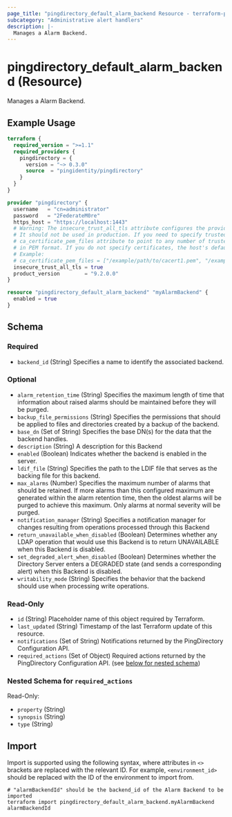 ```yaml
---
page_title: "pingdirectory_default_alarm_backend Resource - terraform-provider-pingdirectory"
subcategory: "Administrative alert handlers"
description: |-
  Manages a Alarm Backend.
---
```


# pingdirectory_default_alarm_backend (Resource)

Manages a Alarm Backend.

## Example Usage

```terraform
terraform {
  required_version = ">=1.1"
  required_providers {
    pingdirectory = {
      version = "~> 0.3.0"
      source  = "pingidentity/pingdirectory"
    }
  }
}

provider "pingdirectory" {
  username   = "cn=administrator"
  password   = "2FederateM0re"
  https_host = "https://localhost:1443"
  # Warning: The insecure_trust_all_tls attribute configures the provider to trust any certificate presented by the PingDirectory server.
  # It should not be used in production. If you need to specify trusted CA certificates, use the
  # ca_certificate_pem_files attribute to point to any number of trusted CA certificate files
  # in PEM format. If you do not specify certificates, the host's default root CA set will be used.
  # Example:
  # ca_certificate_pem_files = ["/example/path/to/cacert1.pem", "/example/path/to/cacert2.pem"]
  insecure_trust_all_tls = true
  product_version        = "9.2.0.0"
}

resource "pingdirectory_default_alarm_backend" "myAlarmBackend" {
  enabled = true
}
```

<!-- schema generated by tfplugindocs -->
## Schema

### Required

- `backend_id` (String) Specifies a name to identify the associated backend.

### Optional

- `alarm_retention_time` (String) Specifies the maximum length of time that information about raised alarms should be maintained before they will be purged.
- `backup_file_permissions` (String) Specifies the permissions that should be applied to files and directories created by a backup of the backend.
- `base_dn` (Set of String) Specifies the base DN(s) for the data that the backend handles.
- `description` (String) A description for this Backend
- `enabled` (Boolean) Indicates whether the backend is enabled in the server.
- `ldif_file` (String) Specifies the path to the LDIF file that serves as the backing file for this backend.
- `max_alarms` (Number) Specifies the maximum number of alarms that should be retained. If more alarms than this configured maximum are generated within the alarm retention time, then the oldest alarms will be purged to achieve this maximum. Only alarms at normal severity will be purged.
- `notification_manager` (String) Specifies a notification manager for changes resulting from operations processed through this Backend
- `return_unavailable_when_disabled` (Boolean) Determines whether any LDAP operation that would use this Backend is to return UNAVAILABLE when this Backend is disabled.
- `set_degraded_alert_when_disabled` (Boolean) Determines whether the Directory Server enters a DEGRADED state (and sends a corresponding alert) when this Backend is disabled.
- `writability_mode` (String) Specifies the behavior that the backend should use when processing write operations.

### Read-Only

- `id` (String) Placeholder name of this object required by Terraform.
- `last_updated` (String) Timestamp of the last Terraform update of this resource.
- `notifications` (Set of String) Notifications returned by the PingDirectory Configuration API.
- `required_actions` (Set of Object) Required actions returned by the PingDirectory Configuration API. (see [below for nested schema](#nestedatt--required_actions))

<a id="nestedatt--required_actions"></a>
### Nested Schema for `required_actions`

Read-Only:

- `property` (String)
- `synopsis` (String)
- `type` (String)

## Import

Import is supported using the following syntax, where attributes in `<>` brackets are replaced with the relevant ID.  For example, `<environment_id>` should be replaced with the ID of the environment to import from.

```shell
# "alarmBackendId" should be the backend_id of the Alarm Backend to be imported
terraform import pingdirectory_default_alarm_backend.myAlarmBackend alarmBackendId
```